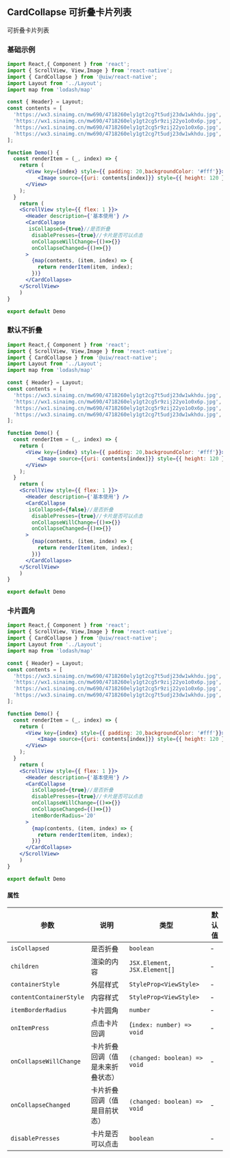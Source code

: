 CardCollapse 可折叠卡片列表
---

可折叠卡片列表

### 基础示例

<!--DemoStart-->
```jsx mdx:preview&background=#bebebe29
import React,{ Component } from 'react';
import { ScrollView, View,Image } from 'react-native';
import { CardCollapse } from '@uiw/react-native';
import Layout from '../Layout';
import map from 'lodash/map'

const { Header} = Layout;
const contents = [
  'https://wx3.sinaimg.cn/mw690/4718260ely1gt2cg7t5udj23dw1wkhdu.jpg',
  'https://wx1.sinaimg.cn/mw690/4718260ely1gt2cg5r9zij22yo1o0x6p.jpg',
  'https://wx1.sinaimg.cn/mw690/4718260ely1gt2cg5r9zij22yo1o0x6p.jpg',
  'https://wx3.sinaimg.cn/mw690/4718260ely1gt2cg7t5udj23dw1wkhdu.jpg',
];

function Demo() {
  const renderItem = (_, index) => {
    return (
      <View key={index} style={{ padding: 20,backgroundColor: '#fff'}}>
          <Image source={{uri: contents[index]}} style={{ height: 120 }} />
      </View>
    );
  }
    return (
    <ScrollView style={{ flex: 1 }}>
      <Header description={'基本使用'} />
      <CardCollapse
       isCollapsed={true}//是否折叠
        disablePresses={true}//卡片是否可以点击
        onCollapseWillChange={()=>{}}
        onCollapseChanged={()=>{}}
      >
        {map(contents, (item, index) => {
          return renderItem(item, index);
        })}
      </CardCollapse>
    </ScrollView>
    )
}

export default Demo

```

### 默认不折叠

<!--DemoStart-->
```jsx mdx:preview&background=#bebebe29
import React,{ Component } from 'react';
import { ScrollView, View,Image } from 'react-native';
import { CardCollapse } from '@uiw/react-native';
import Layout from '../Layout';
import map from 'lodash/map'

const { Header} = Layout;
const contents = [
  'https://wx3.sinaimg.cn/mw690/4718260ely1gt2cg7t5udj23dw1wkhdu.jpg',
  'https://wx1.sinaimg.cn/mw690/4718260ely1gt2cg5r9zij22yo1o0x6p.jpg',
  'https://wx1.sinaimg.cn/mw690/4718260ely1gt2cg5r9zij22yo1o0x6p.jpg',
  'https://wx3.sinaimg.cn/mw690/4718260ely1gt2cg7t5udj23dw1wkhdu.jpg',
];

function Demo() {
  const renderItem = (_, index) => {
    return (
      <View key={index} style={{ padding: 20,backgroundColor: '#fff'}}>
          <Image source={{uri: contents[index]}} style={{ height: 120 }} />
      </View>
    );
  }
    return (
    <ScrollView style={{ flex: 1 }}>
      <Header description={'基本使用'} />
      <CardCollapse
       isCollapsed={false}//是否折叠
        disablePresses={true}//卡片是否可以点击
        onCollapseWillChange={()=>{}}
        onCollapseChanged={()=>{}}
      >
        {map(contents, (item, index) => {
          return renderItem(item, index);
        })}
      </CardCollapse>
    </ScrollView>
    )
}

export default Demo

```
### 卡片圆角

<!--DemoStart-->
```jsx mdx:preview&background=#bebebe29
import React,{ Component } from 'react';
import { ScrollView, View,Image } from 'react-native';
import { CardCollapse } from '@uiw/react-native';
import Layout from '../Layout';
import map from 'lodash/map'

const { Header} = Layout;
const contents = [
  'https://wx3.sinaimg.cn/mw690/4718260ely1gt2cg7t5udj23dw1wkhdu.jpg',
  'https://wx1.sinaimg.cn/mw690/4718260ely1gt2cg5r9zij22yo1o0x6p.jpg',
  'https://wx1.sinaimg.cn/mw690/4718260ely1gt2cg5r9zij22yo1o0x6p.jpg',
  'https://wx3.sinaimg.cn/mw690/4718260ely1gt2cg7t5udj23dw1wkhdu.jpg',
];

function Demo() {
  const renderItem = (_, index) => {
    return (
      <View key={index} style={{ padding: 20,backgroundColor: '#fff'}}>
          <Image source={{uri: contents[index]}} style={{ height: 120 }} />
      </View>
    );
  }
    return (
    <ScrollView style={{ flex: 1 }}>
      <Header description={'基本使用'} />
      <CardCollapse
        isCollapsed={true}//是否折叠
        disablePresses={true}//卡片是否可以点击
        onCollapseWillChange={()=>{}}
        onCollapseChanged={()=>{}}
        itemBorderRadius='20'
      >
        {map(contents, (item, index) => {
          return renderItem(item, index);
        })}
      </CardCollapse>
    </ScrollView>
    )
}

export default Demo
```

#### 属性

| 参数 | 说明 | 类型 | 默认值 |
|------|------|-----|------|
| `isCollapsed` | 是否折叠 | `boolean` | - |
| `children` | 渲染的内容 | `JSX.Element, JSX.Element[]` | - |
| `containerStyle` | 外层样式 | `StyleProp<ViewStyle>` | - |
| `contentContainerStyle` | 内容样式 | `StyleProp<ViewStyle>` | - |
| `itemBorderRadius` | 卡片圆角 | `number` | - |
| `onItemPress` | 点击卡片回调 | (`index: number) => void` | - |
| `onCollapseWillChange` | 卡片折叠回调（值是未来折叠状态） | `(changed: boolean) => void` | - |
| `onCollapseChanged` | 卡片折叠回调（值是目前状态） | `(changed: boolean) => void` | - |
| `disablePresses` | 卡片是否可以点击 | `boolean` | - |
